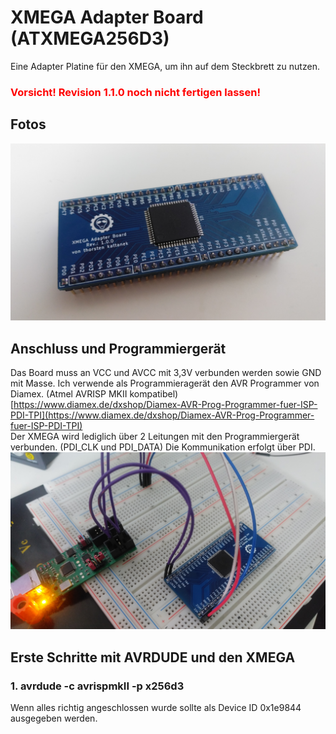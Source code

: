 # XMEGA Adapter Board (ATXMEGA256D3)
Eine Adapter Platine für den XMEGA, um ihn auf dem Steckbrett zu nutzen.

### <span style="color:red">Vorsicht! Revision 1.1.0 noch nicht fertigen lassen!</span>

## Fotos
![Screenshot1](images/image1.jpg)

## Anschluss und Programmiergerät

Das Board muss an VCC und AVCC mit 3,3V verbunden werden sowie GND mit Masse.  Ich verwende als Programmieragerät den AVR Programmer von Diamex. (Atmel AVRISP MKII kompatibel)
[https://www.diamex.de/dxshop/Diamex-AVR-Prog-Programmer-fuer-ISP-PDI-TPI](https://www.diamex.de/dxshop/Diamex-AVR-Prog-Programmer-fuer-ISP-PDI-TPI)  
Der XMEGA wird lediglich über 2 Leitungen mit den Programmiergerät verbunden. (PDI_CLK und PDI_DATA) Die Kommunikation erfolgt über PDI.
![Screenshot2](images/image2.jpg)
## Erste Schritte mit AVRDUDE und den XMEGA
### 1. avrdude -c avrispmkII -p x256d3 
Wenn alles richtig angeschlossen wurde sollte als Device ID 0x1e9844 ausgegeben werden.

